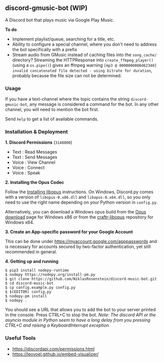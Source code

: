 ## discord-gmusic-bot (WIP)

A Discord bot that plays music via Google Play Music.

__To do__

* Implement playlist/queue, searching for a title, etc.
* Ability to configure a special channel, where you don't need to address the
  bot specifically with a prefix
* Stream audio from GMusic instead of caching files into the `song_cache/` directory?
  Streaming the HTTPResponse into `create_ffmpeg_player()` (using a `os.pipe()`)
  gives an ffmpeg warning `[mp3 @ 0000000000d62340] invalid concatenated file detected - using bitrate for duration`,
  probably because the file size can not be determined.

### Usage

If you have a text-channel where the topic contains the string
`discord-gmusic-bot`, any message is considered a command for the bot. In any
other channel, you will need to mention the bot first.

Send `help` to get a list of available commands.

### Installation & Deployment

__1. Discord Permissions__ (`3148800`)

* Text : Read Messages
* Text : Send Messages
* Voice : View Channel
* Voice : Connect
* Voice : Speak

__2. Installing the Opus Codec__

Follow the [Installing libopus] instructions. On Windows, Discord.py comes
with a version of `libopus-0.x86.dll` and `libopus-0.x64.dll`, so you only
need to use the right name depending on your Python version in `config.py`.

Alternatively, you can download a Windows opus build from the [Opus download]
page for Windows x86 or from the [craftr-libopus] repository for Windows x64.

  [craftr-libopus]: https://github.com/NiklasRosenstein/craftr-libopus/releases
  [Installing libopus]: https://github.com/meew0/discordrb/wiki/Installing-libopus
  [Opus download]: http://opus-codec.org/downloads/

__3. Create an App-specific password for your Google Account__

This can be done under https://myaccount.google.com/apppasswords and is
necessary for accounts secured by two-factor authentication, yet still
recommended in general.

__4. Getting up and running__

    $ pip3 install nodepy-runtime
    $ nodepy https://nodepy.org/install-pm.py
    $ git clone https://github.com/NiklasRosenstein/discord-music-bot.git
    $ cd discord-music-bot
    $ cp config.example.py config.py
    $ $(EDITOR) config.py
    $ nodepy-pm install
    $ nodepy .

You should see a URL that allows you to add the bot to your server printed
in the console. Press CTRL+C to stop the bot. *Note: The discord API or the
asyncio module in Python seem to have a long delay from you pressing CTRL+C
and raising a KeyboardInterrupt exception.*

### Useful Tools

* https://discordapi.com/permissions.html
* https://leovoel.github.io/embed-visualizer/
